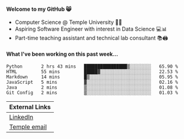 #### Welcome to my GitHub 😸
  * Computer Science @ Temple University 🍒🦉
  * Aspiring Software Engineer with interest in Data Science 💻📊
  * Part-time teaching assistant and technical lab consultant 📚🖨️

#### What I've been working on this past week...
<!--START_SECTION:waka-->

```text
Python       2 hrs 43 mins   ████████████████▒░░░░░░░░   65.90 %
HTML         55 mins         █████▓░░░░░░░░░░░░░░░░░░░   22.53 %
Markdown     14 mins         █▒░░░░░░░░░░░░░░░░░░░░░░░   05.95 %
JavaScript   5 mins          ▓░░░░░░░░░░░░░░░░░░░░░░░░   02.16 %
Java         2 mins          ▒░░░░░░░░░░░░░░░░░░░░░░░░   01.08 %
Git Config   2 mins          ▒░░░░░░░░░░░░░░░░░░░░░░░░   01.03 %
```

<!--END_SECTION:waka-->

| External Links | 
| -------------- | 
| [LinkedIn](https://linkedin.com/in/shullender) |
| [Temple email](mailto:stephull@temple.edu) |
